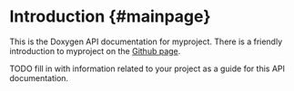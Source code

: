 # Introduction {#mainpage}

This is the Doxygen API documentation for myproject. There is a friendly
introduction to myproject on the [Github page][].

TODO fill in with information related to your project as a guide for this API
documentation.

[Github page]: https://github.com/jamielapointe/modern_cpp_template
